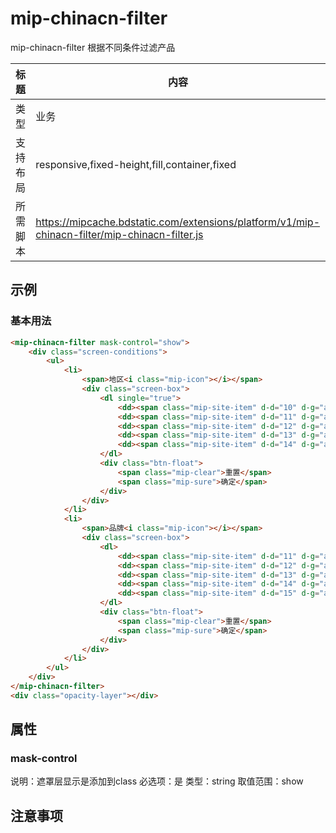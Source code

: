 # mip-chinacn-filter

mip-chinacn-filter 根据不同条件过滤产品

标题|内容
----|----
类型|业务
支持布局|responsive,fixed-height,fill,container,fixed
所需脚本|https://mipcache.bdstatic.com/extensions/platform/v1/mip-chinacn-filter/mip-chinacn-filter.js

## 示例

### 基本用法
```html
<mip-chinacn-filter mask-control="show">
    <div class="screen-conditions">
        <ul>
            <li>
                <span>地区<i class="mip-icon"></i></span>
                <div class="screen-box">
                    <dl single="true">
                        <dd><span class="mip-site-item" d-d="10" d-g="area">1</span></dd>
                        <dd><span class="mip-site-item" d-d="11" d-g="area">2</span></dd>
                        <dd><span class="mip-site-item" d-d="12" d-g="area">3</span></dd>
                        <dd><span class="mip-site-item" d-d="13" d-g="area">4</span></dd>
                        <dd><span class="mip-site-item" d-d="14" d-g="area">5</span></dd>
                    </dl>
                    <div class="btn-float">
                        <span class="mip-clear">重置</span>
                        <span class="mip-sure">确定</span>
                    </div>
                </div>
            </li>
            <li>
                <span>品牌<i class="mip-icon"></i></span>
                <div class="screen-box">
                    <dl>
                        <dd><span class="mip-site-item" d-d="11" d-g="attrId">11</span></dd>
                        <dd><span class="mip-site-item" d-d="12" d-g="attrId">22</span></dd>
                        <dd><span class="mip-site-item" d-d="13" d-g="attrId">33</span></dd>
                        <dd><span class="mip-site-item" d-d="14" d-g="attrId">44</span></dd>
                        <dd><span class="mip-site-item" d-d="15" d-g="attrId">55</span></dd>
                    </dl>
                    <div class="btn-float">
                        <span class="mip-clear">重置</span>
                        <span class="mip-sure">确定</span>
                    </div>
                </div>
            </li>
        </ul>
    </div>
</mip-chinacn-filter>
<div class="opacity-layer"></div>
```

## 属性

### mask-control

说明：遮罩层显示是添加到class
必选项：是
类型：string
取值范围：show

## 注意事项

